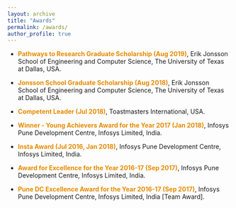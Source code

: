 ```yaml
---
layout: archive
title: "Awards"
permalink: /awards/
author_profile: true
---
```


<ul><li><b><font color="#e68a00">Pathways to Research Graduate Scholarship (Aug 2019)</font></b>, Erik Jonsson School of Engineering and Computer Science, The University of Texas at Dallas, USA.</ul>
<ul><li><b><font color="#e68a00">Jonsson School Graduate Scholarship (Aug 2018)</font></b>, Erik Jonsson School of Engineering and Computer Science, The University of Texas at Dallas, USA.</ul>
<ul><li><b><font color="#e68a00">Competent Leader (Jul 2018)</font></b>, Toastmasters International, USA.</ul>
<ul><li><b><font color="#e68a00">Winner - Young Achievers Award for the Year 2017 (Jan 2018)</font></b>, Infosys Pune Development Centre, Infosys Limited, India.</ul>
<ul><li><b><font color="#e68a00">Insta Award (Jul 2016, Jan 2018)</font></b>, Infosys Pune Development Centre, Infosys Limited, India.</ul>
<ul><li><b><font color="#e68a00">Award for Excellence for the Year 2016-17 (Sep 2017)</font></b>, Infosys Pune Development Centre, Infosys Limited, India.</ul>
<ul><li><b><font color="#e68a00">Pune DC Excellence Award for the Year 2016-17 (Sep 2017)</font></b>, Infosys Pune Development Centre, Infosys Limited, India [Team Award].</ul>
